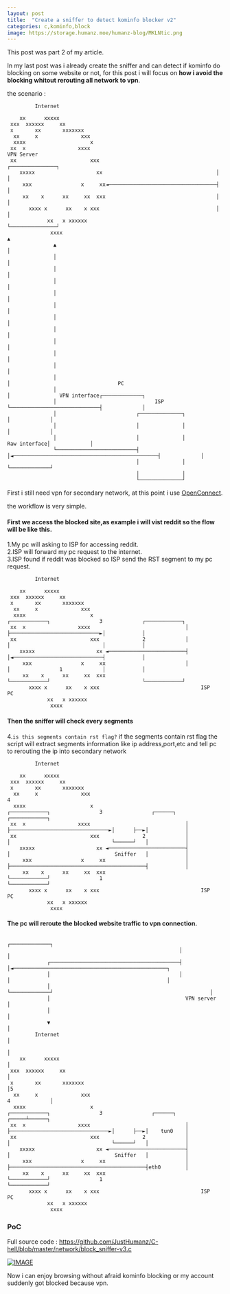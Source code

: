 ```yaml
---
layout: post
title:  "Create a sniffer to detect kominfo blocker v2"
categories: c,kominfo,block
image: https://storage.humanz.moe/humanz-blog/MKLNtic.png
---
```

This post was part 2 of my article.

In my last post was i already create the sniffer and can detect if kominfo do blocking on some website or not, for this post i will focus on **how i avoid the blocking whitout rerouting all network to vpn**.

the scenario :
```
         Internet

    xx      xxxxx
 xxx  xxxxxx     xx
 x       xx       xxxxxxx
  xx     x              xxx
  xxxx                     x
 xx  x                 xxxx                                             VPN Server
 xx                        xxx                                      ┌───────────────┐
    xxxxx                    xx                                     │               │
     xxx                x     xx◄───────────────────────────────────┤               │
     xx    x      xx     xx  xxx                                    │               │
       xxxx x      xx    x xxx                                      │               │
             xx   x xxxxxx                                          └───────────────┘
              xxxx                                                          ▲
               ▲                                                            │
               │                                                            │
               │                                                            │
               │                                                            │
               │                                                            │
               │                                                            │
               │                                                            │
               │                                                            │
               │                                                            │
               │                                                            │
               │                                                            │
               │                                                            │                                   PC
               │                                                            │                VPN interface┌─────────────┐
               │                                ISP                         └─────────────────────────────┤             │
               │                          ┌──────────────┐                                                │             │
               │                          │              │                                                │             │
               │                          │              │                                   Raw interface│             │
               └──────────────────────────┤              │◄───────────────────────────────────────────────┤             │
                                          │              │                                                └─────────────┘
                                          │              │
                                          └──────────────┘
```

First i still need vpn for secondary network, at this point i use [OpenConnect](https://wiki.archlinux.org/title/OpenConnect).

the workflow is very simple.

#### First we access the blocked site,as example i will vist reddit so the flow will be like this.  
1.My pc will asking to ISP for accessing reddit.  
2.ISP will forward my pc request to the internet.  
3.ISP found if reddit was blocked so ISP send the RST segment to my pc request.   

```
         Internet

    xx      xxxxx
 xxx  xxxxxx     xx
 x       xx       xxxxxxx
  xx     x              xxx
  xxxx                     x                              ┌────────────┐                3             ┌────────────┐
 xx  x                 xxxx                               │            ├─────────────────────────────►│            │
 xx                        xxx              2             │            │                              │            │
    xxxxx                    xx ◄─────────────────────────┤            │◄─────────────────────────────┤            │
     xxx                x     xx                          │            │                1             │            │
     xx    x      xx     xx  xxx                          └────────────┘                              └────────────┘
       xxxx x      xx    x xxx                                 ISP                                         PC
             xx   x xxxxxx
              xxxx
```

#### Then the sniffer will check every segments
4.`is this segments contain rst flag?` if the segments contain rst flag the script will extract segments information like ip address,port,etc and tell pc to rerouting the ip into secondary network

```
         Internet

    xx      xxxxx
 xxx  xxxxxx     xx
 x       xx       xxxxxxx
  xx     x              xxx                                                                                 4
  xxxx                     x                              ┌────────────┐                3                ┌──────┐   ┌────────────┐
 xx  x                 xxxx                               │            ├────────────────────────────────►│      ├──►│            │
 xx                        xxx              2             │            │                                 └──────┘   │            │
    xxxxx                    xx ◄─────────────────────────┤            │                                  Sniffer   │            │
     xxx                x     xx                          │            ├────────────────────────────────────────────┤            │
     xx    x      xx     xx  xxx                          └────────────┘                1                           └────────────┘
       xxxx x      xx    x xxx                                 ISP                                                       PC
             xx   x xxxxxx
              xxxx
```

#### The pc will reroute the blocked website traffic to vpn connection.
```
                                                        ┌─────────────┐
                                                        │             │
             ┌──────────────────────────────────────────┤             │◄──────────────────────────────────────────────────┐
             │                                          │             │                                                   │
             │                                          └─────────────┘                                                   │
             │                                            VPN server                                                      │
             │                                                                                                            │
             ▼                                                                                                            │
         Internet                                                                                                         │
                                                                                                                          │
    xx      xxxxx                                                                                                         │
 xxx  xxxxxx     xx                                                                                                       │
 x       xx       xxxxxxx                                                                                                 │5
  xx     x              xxx                                                                                 4             │
  xxxx                     x                              ┌────────────┐                3                ┌──────┐   ┌─────┴──────┐
 xx  x                 xxxx                               │            ├────────────────────────────────►│      ├──►│    tun0    │
 xx                        xxx              2             │            │                                 └──────┘   │            │
    xxxxx                    xx ◄─────────────────────────┤            │                                  Sniffer   │            │
     xxx                x     xx                          │            ├────────────────────────────────────────────┤eth0        │
     xx    x      xx     xx  xxx                          └────────────┘                1                           └────────────┘
       xxxx x      xx    x xxx                                 ISP                                                       PC
             xx   x xxxxxx
              xxxx
```


### PoC
Full source code : https://github.com/JustHumanz/C-hell/blob/master/network/block_sniffer-v3.c

[![IMAGE](https://i3.ytimg.com/vi/hlg8pPS2Muk/maxresdefault.jpg)](https://www.youtube.com/watch?v=hlg8pPS2Muk "Network sniffer with C")

Now i can enjoy browsing without afraid kominfo blocking or my account suddenly got blocked because vpn.


